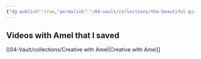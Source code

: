 ```yaml
---
{"dg-publish":true,"permalink":"/04-vault/collections/the-beautiful-girl-that-was-amel/","noteIcon":"","created":"2025-09-06T17:02:11.978+02:00","updated":"2025-09-06T17:07:22.277+02:00"}
---
```











## Videos with Amel that I saved

[[04-Vault/collections/Creative with Amel\|Creative with Amel]]




















